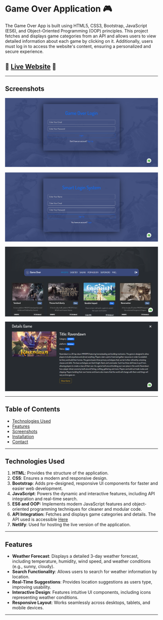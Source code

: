 # Game Over Application 🎮

The Game Over App is built using HTML5, CSS3, Bootstrap, JavaScript (ES6), and Object-Oriented Programming (OOP) principles. This project fetches and displays game categories from an API and allows users to view detailed information about each game by clicking on it. Additionally, users must log in to access the website's content, ensuring a personalized and secure experience.

## 🌟 [Live Website](https://game-over-app.netlify.app/) 🌟

---

## Screenshots
![Login Page](screenshoots/signin-page.png)

![Sign Up Page](screenshoots/signup-page.png)

![Home Page](screenshoots/home-page.png)

![Game Details](screenshoots/game-details.png)

---

## Table of Contents

- [Technologies Used](#technologies-used)
- [Features](#features)
- [Screenshots](#screenshots)
- [Installation](#installation)
- [Contact](#contact)

---

## Technologies Used

1. **HTML**: Provides the structure of the application.
2. **CSS**: Ensures a modern and responsive design.
3. **Bootstrap**: Adds pre-designed, responsive UI components for faster and easier web development.
4. **JavaScript**: Powers the dynamic and interactive features, including API integration and real-time search.
5. **ES6 and OOP:** Implements modern JavaScript features and object-oriented programming techniques for cleaner and modular code.
6. **API Integration:** Fetches and displays game categories and details. The API used is accessible [Here](https://rapidapi.com/digiwalls/api/free-to-play-games-database)
8. **Netlify**: Used for hosting the live version of the application.

---

## Features

- **Weather Forecast**: Displays a detailed 3-day weather forecast, including temperature, humidity, wind speed, and weather conditions (e.g., sunny, cloudy).
- **Search Functionality**: Allows users to search for weather information by location.
- **Real-Time Suggestions**: Provides location suggestions as users type, improving usability.
- **Interactive Design**: Features intuitive UI components, including icons representing weather conditions.
- **Responsive Layout**: Works seamlessly across desktops, tablets, and mobile devices.

---


